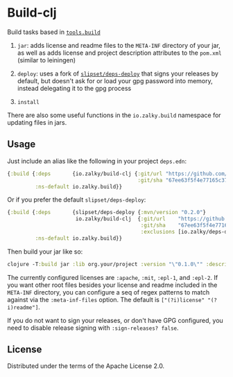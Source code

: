 # Build-clj

Build tasks based in
[`tools.build`](https://github.com/clojure/tools.build)

1. `jar`: adds license and readme files to the `META-INF` directory of
    your jar, as well as adds license and project description
    attributes to the `pom.xml` (similar to leiningen)

2. `deploy`: uses a fork of
   [`slipset/deps-deploy`](https://github.com/slipset/deps-deploy)
   that signs your releases by default, but doesn't ask for or load
   your gpg password into memory, instead delegating it to the gpg
   process

3. `install`

There are also some useful functions in the `io.zalky.build` namespace
for updating files in jars.

## Usage

Just include an alias like the following in your project `deps.edn`:

```clj
{:build {:deps       {io.zalky/build-clj {:git/url "https://github.com/zalky/build-clj.git"
                                          :git/sha "67ee63f5f4e77165c378369f781275d5aca39747"}}
         :ns-default io.zalky.build}}
```

Or if you prefer the default `slipset/deps-deploy`:

```clj
{:build {:deps       {slipset/deps-deploy {:mvn/version "0.2.0"}
                      io.zalky/build-clj  {:git/url    "https://github.com/zalky/build-clj.git"
                                           :git/sha    "67ee63f5f4e77165c378369f781275d5aca39747"
                                           :exclusions [io.zalky/deps-deploy]}}
         :ns-default io.zalky.build}}
```

Then build your jar like so:

```clj
clojure -T:build jar :lib org.your/project :version "\"0.1.0\"" :description "\"Beep boop\"" :license :apache
```
The currently configured licenses are `:apache`, `:mit`, `:epl-1`, and
`:epl-2`. If you want other root files besides your license and readme included in
the `META-INF` directory, you can configure a seq of regex patterns to
match against via the `:meta-inf-files` option. The default
is `["(?i)license" "(?i)readme"]`.

If you do not want to sign your releases, or don't have GPG
configured, you need to disable release signing with `:sign-releases?
false`.

## License

Distributed under the terms of the Apache License 2.0.

